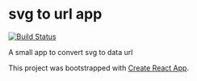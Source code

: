 # svg to url app

[![Build Status](https://travis-ci.org/zillding/svg-to-url-app.svg?branch=master)](https://travis-ci.org/zillding/svg-to-url-app)

A small app to convert svg to data url

This project was bootstrapped with [Create React App](https://github.com/facebookincubator/create-react-app).
